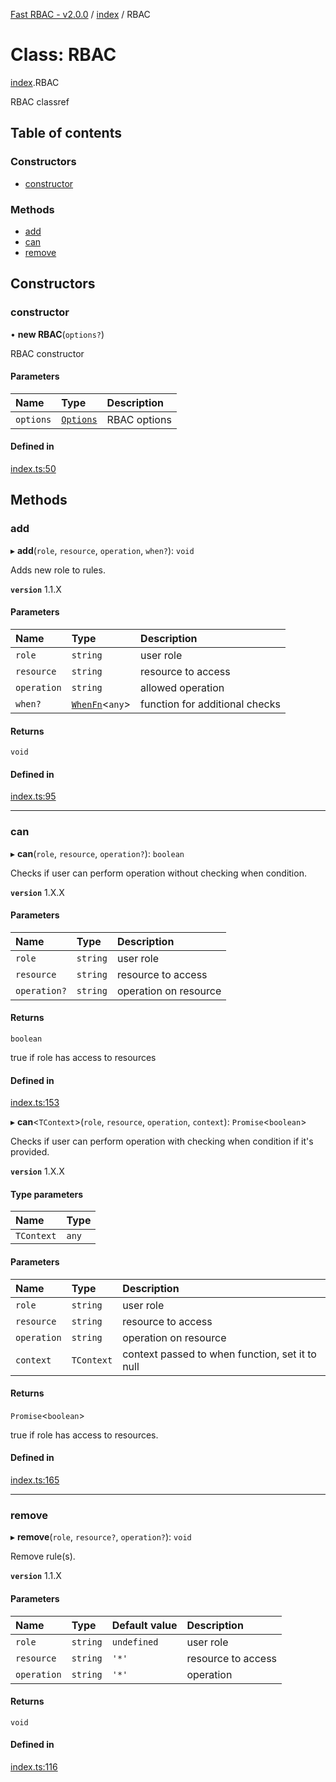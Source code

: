 [Fast RBAC - v2.0.0](../README.md) / [index](../modules/index.md) / RBAC

# Class: RBAC

[index](../modules/index.md).RBAC

RBAC classref

## Table of contents

### Constructors

- [constructor](index.RBAC-1.md#constructor)

### Methods

- [add](index.RBAC-1.md#add)
- [can](index.RBAC-1.md#can)
- [remove](index.RBAC-1.md#remove)

## Constructors

### constructor

• **new RBAC**(`options?`)

RBAC constructor

#### Parameters

| Name      | Type                                             | Description  |
| :-------- | :----------------------------------------------- | :----------- |
| `options` | [`Options`](../interfaces/index.RBAC.Options.md) | RBAC options |

#### Defined in

[index.ts:50](https://github.com/SkeLLLa/fast-rbac/blob/ef47d80/src/index.ts#L50)

## Methods

### add

▸ **add**(`role`, `resource`, `operation`, `when?`): `void`

Adds new role to rules.

**`version`** 1.1.X

#### Parameters

| Name        | Type                                                | Description                    |
| :---------- | :-------------------------------------------------- | :----------------------------- |
| `role`      | `string`                                            | user role                      |
| `resource`  | `string`                                            | resource to access             |
| `operation` | `string`                                            | allowed operation              |
| `when?`     | [`WhenFn`](../modules/index.RBAC.md#whenfn)<`any`\> | function for additional checks |

#### Returns

`void`

#### Defined in

[index.ts:95](https://github.com/SkeLLLa/fast-rbac/blob/ef47d80/src/index.ts#L95)

---

### can

▸ **can**(`role`, `resource`, `operation?`): `boolean`

Checks if user can perform operation without checking when condition.

**`version`** 1.X.X

#### Parameters

| Name         | Type     | Description           |
| :----------- | :------- | :-------------------- |
| `role`       | `string` | user role             |
| `resource`   | `string` | resource to access    |
| `operation?` | `string` | operation on resource |

#### Returns

`boolean`

true if role has access to resources

#### Defined in

[index.ts:153](https://github.com/SkeLLLa/fast-rbac/blob/ef47d80/src/index.ts#L153)

▸ **can**<`TContext`\>(`role`, `resource`, `operation`, `context`): `Promise`<`boolean`\>

Checks if user can perform operation with checking when condition if it's provided.

**`version`** 1.X.X

#### Type parameters

| Name       | Type  |
| :--------- | :---- |
| `TContext` | `any` |

#### Parameters

| Name        | Type       | Description                                     |
| :---------- | :--------- | :---------------------------------------------- |
| `role`      | `string`   | user role                                       |
| `resource`  | `string`   | resource to access                              |
| `operation` | `string`   | operation on resource                           |
| `context`   | `TContext` | context passed to when function, set it to null |

#### Returns

`Promise`<`boolean`\>

true if role has access to resources.

#### Defined in

[index.ts:165](https://github.com/SkeLLLa/fast-rbac/blob/ef47d80/src/index.ts#L165)

---

### remove

▸ **remove**(`role`, `resource?`, `operation?`): `void`

Remove rule(s).

**`version`** 1.1.X

#### Parameters

| Name        | Type     | Default value | Description        |
| :---------- | :------- | :------------ | :----------------- |
| `role`      | `string` | `undefined`   | user role          |
| `resource`  | `string` | `'*'`         | resource to access |
| `operation` | `string` | `'*'`         | operation          |

#### Returns

`void`

#### Defined in

[index.ts:116](https://github.com/SkeLLLa/fast-rbac/blob/ef47d80/src/index.ts#L116)
